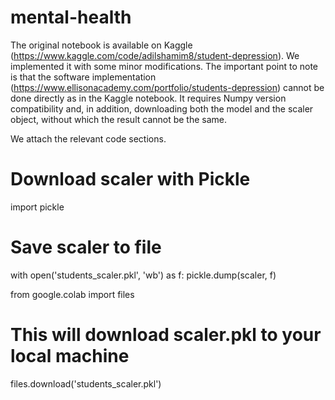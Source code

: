 # mental-health

The original notebook is available on Kaggle (https://www.kaggle.com/code/adilshamim8/student-depression).
We implemented it with some minor modifications. The important point to note is that the software implementation (https://www.ellisonacademy.com/portfolio/students-depression) cannot be done directly as in the Kaggle notebook. It requires Numpy version compatibility and, in addition, downloading both the model and the scaler object, without which the result cannot be the same.

We attach the relevant code sections.

# Download scaler with Pickle
import pickle

# Save scaler to file
with open('students_scaler.pkl', 'wb') as f:
    pickle.dump(scaler, f)

from google.colab import files

# This will download scaler.pkl to your local machine
files.download('students_scaler.pkl')

